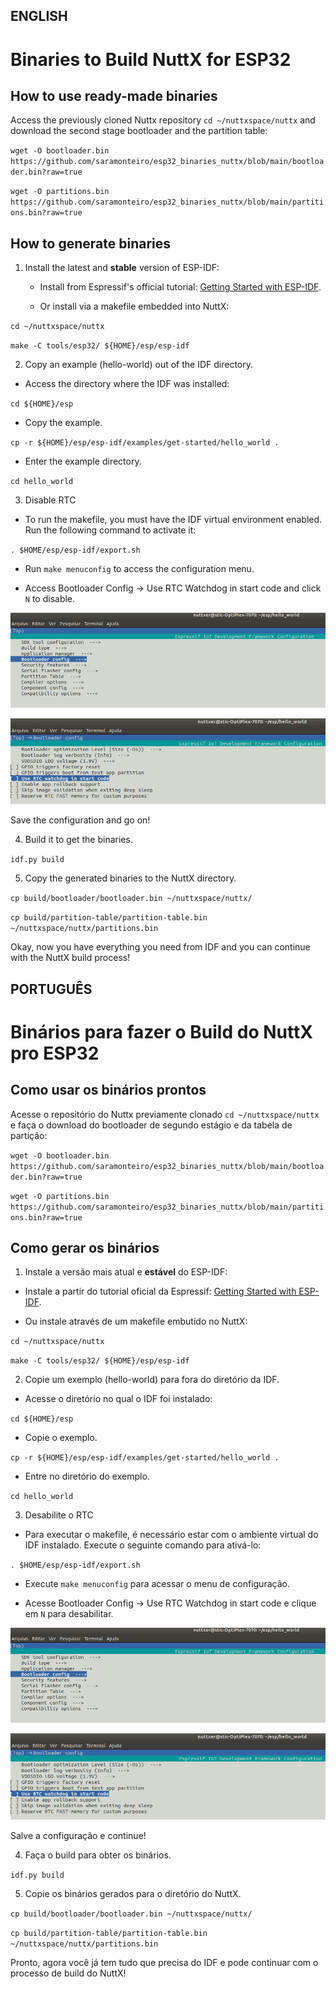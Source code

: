 ENGLISH
--------------------------------------------------------------------------------------------------------------

# Binaries to Build NuttX for ESP32

## How to use ready-made binaries

Access the previously cloned Nuttx repository
 `cd ~/nuttxspace/nuttx`
and download the second stage bootloader and the partition table:

`wget -O bootloader.bin https://github.com/saramonteiro/esp32_binaries_nuttx/blob/main/bootloader.bin?raw=true`

`wget -O partitions.bin https://github.com/saramonteiro/esp32_binaries_nuttx/blob/main/partitions.bin?raw=true`

  
## How to generate binaries

1. Install the latest and **stable** version of ESP-IDF:

   * Install from Espressif's official tutorial: [Getting Started with ESP-IDF](https://docs.espressif.com/projects/esp-idf/en/stable/get-started/index.html).
  
   * Or install via a makefile embedded into NuttX:
  
  `cd ~/nuttxspace/nuttx`
  
  `make -C tools/esp32/ ${HOME}/esp/esp-idf`

2. Copy an example (hello-world) out of the IDF directory.

  * Access the directory where the IDF was installed:
 
 `cd ${HOME}/esp`
 
 * Copy the example.

 `cp -r ${HOME}/esp/esp-idf/examples/get-started/hello_world .`
 
 * Enter the example directory.
 
  `cd hello_world`
  
3. Disable RTC

 * To run the makefile, you must have the IDF virtual environment enabled. Run the following command to activate it:
 
 `. $HOME/esp/esp-idf/export.sh`
 
 * Run `make menuconfig` to access the configuration menu.
 
 * Access Bootloader Config -> Use RTC Watchdog in start code and click `N` to disable.
 
 ![Select Boot Config](https://github.com/saramonteiro/esp32_binaries_nuttx/blob/main/bootconfig.png)
 
 ![Disable the watchdog RTC in the initialization code](https://github.com/saramonteiro/esp32_binaries_nuttx/blob/main/rtcdisable.png)
 
 Save the configuration and go on!

4. Build it to get the binaries.

`idf.py build`

5. Copy the generated binaries to the NuttX directory.

`cp build/bootloader/bootloader.bin ~/nuttxspace/nuttx/`

`cp build/partition-table/partition-table.bin ~/nuttxspace/nuttx/partitions.bin`

Okay, now you have everything you need from IDF and you can continue with the NuttX build process!

PORTUGUÊS
--------------------------------------------------------------------------------------------------------------

# Binários para fazer o Build do NuttX pro ESP32

## Como usar os binários prontos 

Acesse o repositório do Nuttx previamente clonado
 `cd ~/nuttxspace/nuttx`
e faça o download do bootloader de segundo estágio e da tabela de partição:

`wget -O bootloader.bin https://github.com/saramonteiro/esp32_binaries_nuttx/blob/main/bootloader.bin?raw=true`

`wget -O partitions.bin https://github.com/saramonteiro/esp32_binaries_nuttx/blob/main/partitions.bin?raw=true`


## Como gerar os binários

1. Instale a versão mais atual e **estável** do ESP-IDF:

  * Instale a partir do tutorial oficial da Espressif: [Getting Started with ESP-IDF](https://docs.espressif.com/projects/esp-idf/en/stable/get-started/index.html).
  
  * Ou instale através de um makefile embutido no NuttX:
  
  `cd ~/nuttxspace/nuttx`
  
  `make -C tools/esp32/ ${HOME}/esp/esp-idf`

2. Copie um exemplo (hello-world) para fora do diretório da IDF.

 * Acesse o diretório no qual o IDF foi instalado:
 
 `cd ${HOME}/esp`
 
 * Copie o exemplo.

 `cp -r ${HOME}/esp/esp-idf/examples/get-started/hello_world .`
 
 * Entre no diretório do exemplo.
 
  `cd hello_world`
  
3. Desabilite o RTC 

 * Para executar o makefile, é necessário estar com o ambiente virtual do IDF instalado. Execute o seguinte comando para ativá-lo:
 
 `. $HOME/esp/esp-idf/export.sh`
 
 * Execute `make menuconfig` para acessar o menu de configuração.
 
 * Acesse Bootloader Config -> Use RTC Watchdog in start code e clique em `N` para desabilitar.
 
 ![Selecione Boot Config](https://github.com/saramonteiro/esp32_binaries_nuttx/blob/main/bootconfig.png)
 
 ![Desabilite o watchdog RTC no código de inicialização](https://github.com/saramonteiro/esp32_binaries_nuttx/blob/main/rtcdisable.png)
 
 Salve a configuração e continue!

4. Faça o build para obter os binários.

`idf.py build`

5. Copie os binários gerados para o diretório do NuttX.

`cp build/bootloader/bootloader.bin ~/nuttxspace/nuttx/`

`cp build/partition-table/partition-table.bin ~/nuttxspace/nuttx/partitions.bin`

Pronto, agora você já tem tudo que precisa do IDF e pode continuar com o processo de build do NuttX!


